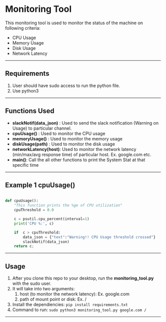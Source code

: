 Monitoring Tool
=========================

This monitoring tool is used to monitor the status of the machine on following criteria:

* CPU Usage
* Memory Usage
* Disk Usage
* Network Latency

---

Requirements
------------
1) User should have sudo access to run the python file.
2) Use python3
---

Functions Used
--------------

* **slackNotif(data_json)** : Used to send the slack notification (Warning on Usage) to particular channel.
* **cpuUsage()** : Used to monitor the CPU usage
* **memoryUsage()** : Used to monitor the memory usage
* **diskUsage(path)** : Used to monitor the disk usage
* **networkLatency(host)**: Used to monitor the network latency (min/max/avg response time) of particular host. Ex. google.com etc.
* **main()**: Call the all other functions to print the System Stat at that specific time
---

Example 1 cpuUsage()
------------------

```python

def cpuUsage():
    "This function prints the %ge of CPU utilization"
    cpuThreshold = 0.0

    c = psutil.cpu_percent(interval=1)
    print('CPU %:', c)

    if  c > cpuThreshold:
        data_json = {"text":"Warning!! CPU Usage threshold crossed"}
        slackNotif(data_json)
    return c;

```
---

Usage
-----
1) After you clone this repo to your desktop, run the **monitoring_tool.py** with the sudo user.
2) It will take into two  arguments:
	1) host (to monitor the network latency): Ex. google.com
	2) path of mount point or disk: Ex. /
3) Install the dependiencies: `pip install requirements.txt`
4) Command to run: `sudo python3 monitoring_tool.py google.com /`
---
